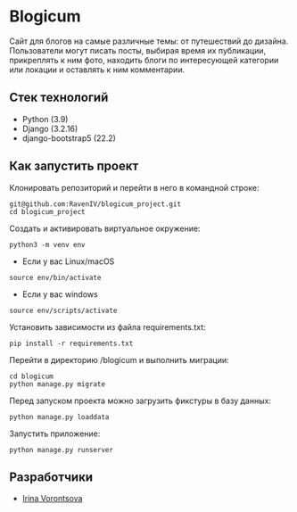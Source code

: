 # Blogicum

Сайт для блогов на самые различные темы: от путешествий до дизайна.
Пользователи могут писать посты, выбирая время их публикации, прикреплять к ним фото, находить блоги по интересующей категории или локации и оставлять к ним комментарии.

## Стек технологий

- Python (3.9)
- Django (3.2.16)
- django-bootstrap5 (22.2)

## Как запустить проект

Клонировать репозиторий и перейти в него в командной строке:

```
git@github.com:RavenIV/blogicum_project.git
cd blogicum_project
```

Создать и активировать виртуальное окружение:

```
python3 -m venv env
```

- Если у вас Linux/macOS

```
source env/bin/activate
```

- Если у вас windows

```
source env/scripts/activate
```

Установить зависимости из файла requirements.txt:

```
pip install -r requirements.txt
```

Перейти в директорию /blogicum и выполнить миграции:

```
cd blogicum
python manage.py migrate
```

Перед запуском проекта можно загрузить фикстуры в базу данных:

```
python manage.py loaddata
```

Запустить приложение:
```
python manage.py runserver
```

## Разработчики

* [Irina Vorontsova](https://github.com/RavenIV)
